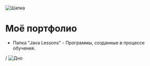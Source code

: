 ![Шапка](https://github.com/MysticalFaceLesS/MyStorage/blob/master/Start.png)
# Моё портфолио
- Папка "Java Lessons" - Программы, созданные в процессе обучения.
































/
![Дно](https://github.com/MysticalFaceLesS/MyStorage/blob/master/End.png)
